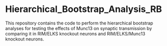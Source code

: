 # Hierarchical_Bootstrap_Analysis_RB
This repository contains the code to perform the hierarchical bootstrap analyses for testing the effects of Munc13 on synaptic transmission by comparing it in RIM/ELKS knockout neurons and RIM/ELKS/Munc13 knockout neurons.

